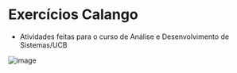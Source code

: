 # Exercícios Calango

- Atividades feitas para o curso de Análise e Desenvolvimento de Sistemas/UCB

![image](https://user-images.githubusercontent.com/101192181/174686682-415da97d-5bd4-41fe-9edc-889b2d07e4b0.png)
